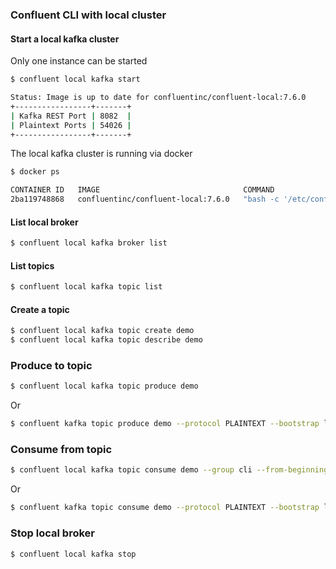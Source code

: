 ### Confluent CLI with local cluster 

#### Start a local kafka cluster

Only one instance can be started

```bash
$ confluent local kafka start

Status: Image is up to date for confluentinc/confluent-local:7.6.0
+-----------------+-------+
| Kafka REST Port | 8082  |
| Plaintext Ports | 54026 |
+-----------------+-------+
```

The local kafka cluster is running via docker

```bash
$ docker ps

CONTAINER ID   IMAGE                                COMMAND                  CREATED         STATUS         PORTS                                                        NAMES
2ba119748868   confluentinc/confluent-local:7.6.0   "bash -c '/etc/confl…"   2 minutes ago   Up 2 minutes   0.0.0.0:8082->8082/tcp, 0.0.0.0:54026->54026/tcp, 9092/tcp   confluent-local-broker-1
```


#### List local broker

```bash
$ confluent local kafka broker list
```

#### List topics

```bash
$ confluent local kafka topic list
```

#### Create a topic

```bash
$ confluent local kafka topic create demo
$ confluent local kafka topic describe demo 
```

### Produce to topic

```bash
$ confluent local kafka topic produce demo
```

Or 

```bash
$ confluent kafka topic produce demo --protocol PLAINTEXT --bootstrap localhost:54026
```

### Consume from topic

```bash
$ confluent local kafka topic consume demo --group cli --from-beginning --print-key
```

Or

```bash
$ confluent kafka topic consume demo --protocol PLAINTEXT --bootstrap localhost:54026
```




### Stop local broker

```bash
$ confluent local kafka stop
```